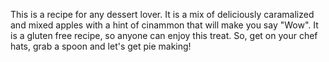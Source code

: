 This is a recipe for any dessert lover. It is a mix of deliciously caramalized and mixed apples with a hint of cinammon that will make you say "Wow". It is a gluten free recipe, so anyone can enjoy this treat. So, get on your chef hats, grab a spoon and let's get pie making!